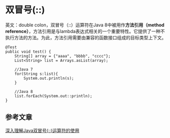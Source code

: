# 双冒号(::)



英文：double colon，双冒号（::）运算符在Java 8中被用作**方法引用（method reference）**，方法引用是与lambda表达式相关的一个重要特性。它提供了一种不执行方法的方法。为此，方法引用需要由兼容的函数接口组成的目标类型上下文。



```
@Test
public void test() {
	String[] array = {"aaaa", "bbbb", "cccc"};
	List<String> list = Arrays.asList(array);
	
	//Java 7 
	for(String s:list){
		System.out.println(s);
	}
	
	//Java 8
	list.forEach(System.out::println);
}
```







## 参考文章

[深入理解Java双冒号(::)运算符的使用](https://blog.csdn.net/zhoufanyang_china/article/details/87798829)